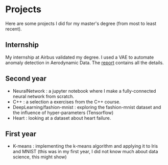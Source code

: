 # Projects
Here are some projects I did for my master's degree (from most to least recent).

## Internship
My internship at Airbus validated my degree. I used a VAE to automate anomaly detection in Aerodynamic Data. The [report](airbus_internship.pdf) contains all the details.

## Second year
- NeuralNetwork : a jupyter notebook where I make a fully-connected neural network from scratch.
- C++ : a selection a exercises from the C++ course.
- DeepLearning/fashion-mnist : exploring the fashion-mnist dataset and the influence of hyper-parameters (Tensorflow)
- Heart : looking at a dataset about heart failure.

## First year
- K-means : implementing the k-means algorithm and applying it to Iris and MNIST (this was in my first year, I did not know much about data science, this might show)
